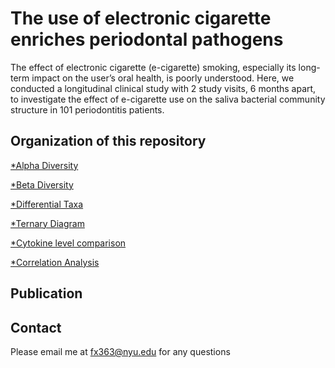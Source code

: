 # The use of electronic cigarette enriches periodontal pathogens 
The effect of electronic cigarette (e-cigarette) smoking, especially its long-term impact on the user’s oral health, is poorly understood. Here, we conducted a longitudinal clinical study with 2 study visits, 6 months apart, to investigate the effect of e-cigarette use on the saliva bacterial community structure in 101 periodontitis patients. 

 ## Organization of this repository
[*Alpha Diversity](https://github.com/Fangxi-Xu/E-cigarettes_Saliva_Microbiome/blob/main/Alpha_Diversity)

[*Beta Diversity](https://github.com/Fangxi-Xu/E-cigarettes_Saliva_Microbiome/tree/main/Beta_Diversity)

[*Differential Taxa](https://github.com/Fangxi-Xu/E-cigarettes_Saliva_Microbiome/tree/main/Differential_taxa)

[*Ternary Diagram](https://github.com/Fangxi-Xu/E-cigarettes_Saliva_Microbiome/tree/main/Ternary_diagram)

[*Cytokine level comparison](https://github.com/Fangxi-Xu/E-cigarettes_Saliva_Microbiome/tree/main/Cytokine_level_comparison)

[*Correlation Analysis](https://github.com/Fangxi-Xu/E-cigarettes_Saliva_Microbiome/tree/main/Correlation_analysis)

## Publication


## Contact
Please email me at fx363@nyu.edu for any questions


